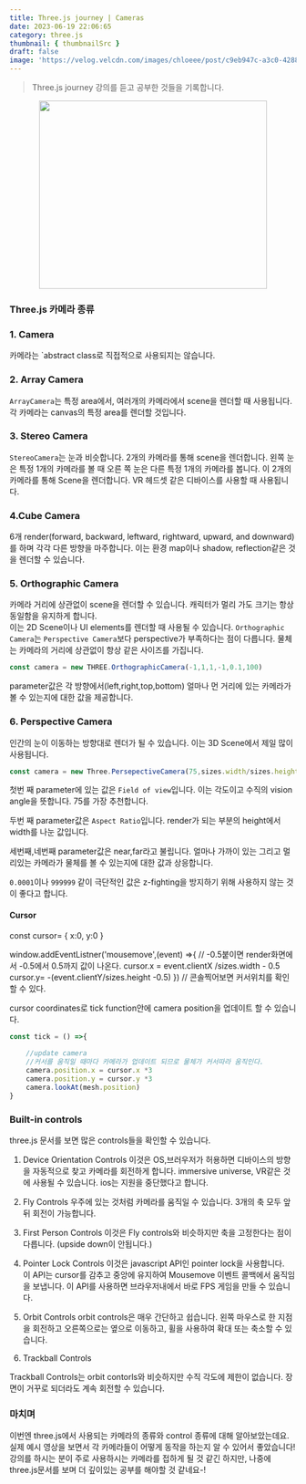 ```yaml
---
title: Three.js journey | Cameras
date: 2023-06-19 22:06:65
category: three.js
thumbnail: { thumbnailSrc }
draft: false
image: 'https://velog.velcdn.com/images/chloeee/post/c9eb947c-a3c0-4288-83f3-857c3c2bcc22/image.png'
---
```


> Three.js journey 강의를 듣고 공부한 것들을 기록합니다.

 <p align="center">
<img src="https://velog.velcdn.com/images/chloeee/post/c9eb947c-a3c0-4288-83f3-857c3c2bcc22/image.png" width="400px" height="330px"  >
</p>


### Three.js 카메라 종류

### 1. Camera
카메라는 `abstract class로 직접적으로 사용되지는 않습니다.

### 2. Array Camera
`ArrayCamera`는 특정 area에서, 여러개의 카메라에서 scene을 렌더할 때 사용됩니다.
각 카메라는 canvas의 특정 area를 렌더할 것입니다.


### 3. Stereo Camera
`StereoCamera`는 눈과 비슷합니다. 2개의 카메라를 통해 scene을 렌더합니다. 왼쪽 눈은 특정 1개의 카메라를 볼 때 오른 쪽 눈은 다른 특정 1개의 카메라를 봅니다. 이 2개의 카메라를 통해 Scene을 렌더합니다.
VR 헤드셋 같은 디바이스를 사용할 때 사용됩니다.


### 4.Cube Camera
6개 render(forward, backward, leftward, rightward, upward, and downward) 를 하며 각각 다른 방향을 마주합니다. 이는 환경 map이나 shadow, reflection같은 것을 렌더할 수 있습니다.

### 5. Orthographic Camera

카메라 거리에 상관없이 scene을 렌더할 수 있습니다. 
캐릭터가 멀리 가도 크기는 항상 동일함을 유지하게 합니다.<br/>
이는 2D Scene이나 UI elements를 렌더할 때 사용될 수 있습니다.
`Orthographic Camera`는 `Perspective Camera`보다 perspective가 부족하다는 점이 다릅니다.
물체는 카메라의 거리에 상관없이 항상 같은 사이즈를 가집니다.
```js
const camera = new THREE.OrthographicCamera(-1,1,1,-1,0.1,100)
```
parameter값은 각 방향에서(left,right,top,bottom) 얼마나 먼 거리에 있는 카메라가 볼 수 있는지에 대한 값을 제공합니다.



### 6. Perspective Camera
인간의 눈이 이동하는 방향대로 렌더가 될 수 있습니다. 이는 3D Scene에서 제일 많이 사용됩니다.
```javascript
const camera = new Three.PersepectiveCamera(75,sizes.width/sizes.height,1,1000)
```
첫번 째 parameter에 있는 값은 `Field of view`입니다.
이는 각도이고 수직의 vision angle을 뜻합니다. 75를 가장 추천합니다.

두번 째 parameter값은 `Aspect Ratio`입니다.
render가 되는 부분의 height에서 width를 나눈 값입니다.

세번째,네번째 parameter값은 near,far라고 불립니다. 얼마나 가까이 있는 그리고 멀리있는 카메라가 물체를 볼 수 있는지에 대한 값과 상응합니다.

`0.0001`이나 `999999` 같이 극단적인 값은 z-fighting을 방지하기 위해 사용하지 않는 것이 좋다고 합니다.

#### Cursor

const cursor= {
x:0,
y:0
}

window.addEventListner('mousemove',(event) =>{
// -0.5붙이면 render화면에서 -0.5에서 0.5까지 값이 나온다.
cursor.x = event.clientX /sizes.width - 0.5
cursor.y= -(event.clientY/sizes.height -0.5)
})
// 콘솔찍어보면 커서위치를 확인할 수 있다.

cursor coordinates로 tick function안에 camera position을 업데이트 할 수 있습니다.

```js
const tick = () =>{
    
    //update camera
    //커서를 움직일 때마다 카메라가 업데이트 되므로 물체가 커서따라 움직인다.
    camera.position.x = cursor.x *3
    camera.position.y = cursor.y *3
    camera.lookAt(mesh.position)
}
```

### Built-in controls

three.js 문서를 보면 많은 controls들을 확인할 수 있습니다.

1) Device Orientation Controls
이것은 OS,브러우저가 허용하면 디바이스의 방향을 자동적으로 찾고 카메라를 회전하게 합니다.
immersive universe, VR같은 것에 사용될 수 있습니다.
ios는 지원을 중단했다고 합니다.

2) Fly Controls
우주에 있는 것처럼 카메라를 움직일 수 있습니다. 3개의 축 모두  앞뒤 회전이 가능합니다.

3) First Person Controls
이것은 Fly controls와 비슷하지만 축을 고정한다는 점이 다릅니다. (upside down이 안됩니다.)

4) Pointer Lock Controls
이것은 javascript API인 pointer lock을 사용합니다. <br/>
이 API는 cursor를 감추고 중앙에 유지하여 Mousemove 이벤트 콜백에서 움직임을 보냅니다.
이 API를 사용하면 브라우저내에서 바로 FPS 게임을 만들 수 있습니다.

5) Orbit Controls
orbit controls은 매우 간단하고 쉽습니다.
왼쪽 마우스로 한 지점을 회전하고 오른쪽으로는 옆으로 이동하고, 휠을 사용하여 확대 또는 축소할 수 있습니다.

6) Trackball Controls

Trackball Controls는 orbit contorls와 비슷하지만  수직 각도에 제한이 없습니다. 장면이 거꾸로 되더라도 계속 회전할 수 있습니다.


### 마치며

이번엔 three.js에서 사용되는 카메라의 종류와 control 종류에 대해 알아보았는데요.
실제 예시 영상을 보면서 각 카메라들이 어떻게 동작을 하는지 알 수 있어서 좋았습니다!
강의를 하시는 분이 주로 사용하시는 카메라를 접하게 될 것 같긴 하지만, 
나중에 three.js문서를 보며 더 깊이있는 공부를 해야할 것 같네요-!